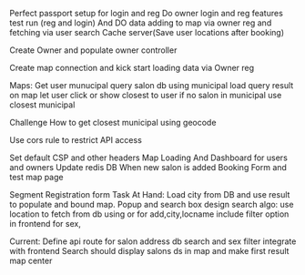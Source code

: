 Perfect passport setup for login and reg
Do owner login and reg features
test run (reg and login)
And DO data adding to map via owner reg and fetching via user search
Cache server(Save user locations after booking)

Create Owner and populate owner controller

Create map connection and kick start loading data via Owner reg

Maps:
Get user munucipal
query salon db using municipal
load query result on map
let user click or show closest to user
if no salon in municipal use closest municipal

Challenge How to get closest municipal using geocode

Use cors rule to restrict API access

Set default CSP and other headers
Map Loading And Dashboard for users and owners Update redis DB When new salon is added
Booking Form and test map page

Segment Registration form
Task At Hand: Load city from DB and use result to populate and bound map.
Popup and search box design
search algo: use location to fetch from db using or for add,city,locname
include filter option in frontend for sex,

Current: Define api route for salon address db search and sex filter integrate with frontend
Search should display salons ds in map and make first result map center
